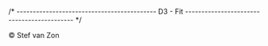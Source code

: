 /* ------------------------------------------- D3 - Fit ------------------------------------------- */

© Stef van Zon
